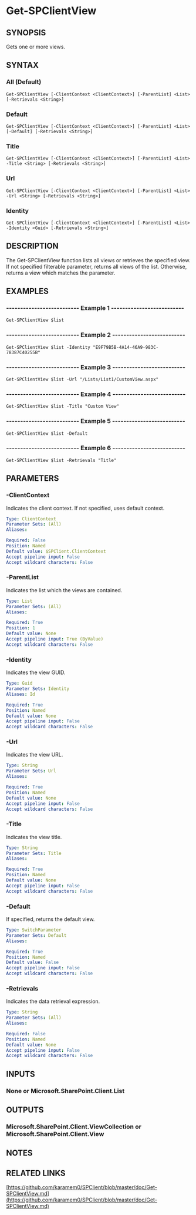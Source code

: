 # Get-SPClientView

## SYNOPSIS
Gets one or more views.

## SYNTAX

### All (Default)
```
Get-SPClientView [-ClientContext <ClientContext>] [-ParentList] <List> [-Retrievals <String>]
```

### Default
```
Get-SPClientView [-ClientContext <ClientContext>] [-ParentList] <List> [-Default] [-Retrievals <String>]
```

### Title
```
Get-SPClientView [-ClientContext <ClientContext>] [-ParentList] <List> -Title <String> [-Retrievals <String>]
```

### Url
```
Get-SPClientView [-ClientContext <ClientContext>] [-ParentList] <List> -Url <String> [-Retrievals <String>]
```

### Identity
```
Get-SPClientView [-ClientContext <ClientContext>] [-ParentList] <List> -Identity <Guid> [-Retrievals <String>]
```

## DESCRIPTION
The Get-SPClientView function lists all views or retrieves the specified view.
If not specified filterable parameter, returns all views of the list.
Otherwise, returns a view which matches the parameter.

## EXAMPLES

### -------------------------- Example 1 --------------------------
```
Get-SPClientView $list
```

### -------------------------- Example 2 --------------------------
```
Get-SPClientView $list -Identity "E9F79B5B-4A14-46A9-983C-78387C40255B"
```

### -------------------------- Example 3 --------------------------
```
Get-SPClientView $list -Url "/Lists/List1/CustomView.aspx"
```

### -------------------------- Example 4 --------------------------
```
Get-SPClientView $list -Title "Custom View"
```

### -------------------------- Example 5 --------------------------
```
Get-SPClientView $list -Default
```

### -------------------------- Example 6 --------------------------
```
Get-SPClientView $list -Retrievals "Title"
```

## PARAMETERS

### -ClientContext
Indicates the client context.
If not specified, uses default context.

```yaml
Type: ClientContext
Parameter Sets: (All)
Aliases: 

Required: False
Position: Named
Default value: $SPClient.ClientContext
Accept pipeline input: False
Accept wildcard characters: False
```

### -ParentList
Indicates the list which the views are contained.

```yaml
Type: List
Parameter Sets: (All)
Aliases: 

Required: True
Position: 1
Default value: None
Accept pipeline input: True (ByValue)
Accept wildcard characters: False
```

### -Identity
Indicates the view GUID.

```yaml
Type: Guid
Parameter Sets: Identity
Aliases: Id

Required: True
Position: Named
Default value: None
Accept pipeline input: False
Accept wildcard characters: False
```

### -Url
Indicates the view URL.

```yaml
Type: String
Parameter Sets: Url
Aliases: 

Required: True
Position: Named
Default value: None
Accept pipeline input: False
Accept wildcard characters: False
```

### -Title
Indicates the view title.

```yaml
Type: String
Parameter Sets: Title
Aliases: 

Required: True
Position: Named
Default value: None
Accept pipeline input: False
Accept wildcard characters: False
```

### -Default
If specified, returns the default view.

```yaml
Type: SwitchParameter
Parameter Sets: Default
Aliases: 

Required: True
Position: Named
Default value: False
Accept pipeline input: False
Accept wildcard characters: False
```

### -Retrievals
Indicates the data retrieval expression.

```yaml
Type: String
Parameter Sets: (All)
Aliases: 

Required: False
Position: Named
Default value: None
Accept pipeline input: False
Accept wildcard characters: False
```

## INPUTS

### None or Microsoft.SharePoint.Client.List

## OUTPUTS

### Microsoft.SharePoint.Client.ViewCollection or Microsoft.SharePoint.Client.View

## NOTES

## RELATED LINKS

[https://github.com/karamem0/SPClient/blob/master/doc/Get-SPClientView.md](https://github.com/karamem0/SPClient/blob/master/doc/Get-SPClientView.md)

